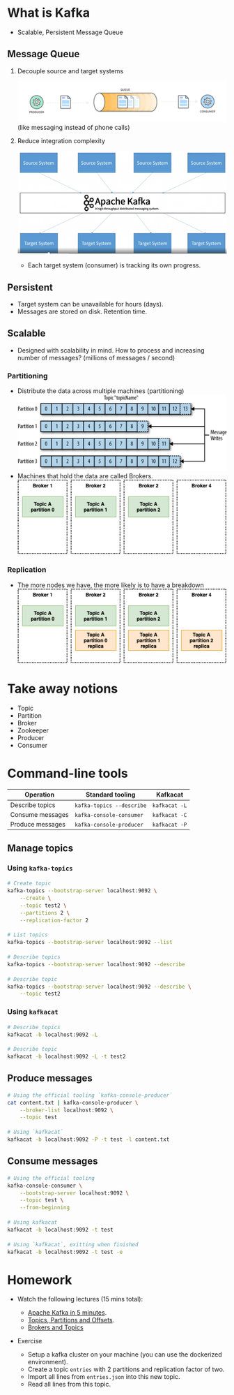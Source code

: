# What is Kafka

  * Scalable, Persistent Message Queue
  
## Message Queue

1. Decouple source and target systems

   ![Message Queue](../img/mq.png)
   (like messaging instead of phone calls)
   
1. Reduce integration complexity

   ![Integrations](../img/integrations.png)
   * Each target system (consumer) is tracking its own progress.

## Persistent

   * Target system can be unavailable for hours (days).
   * Messages are stored on disk. Retention time.

## Scalable

   * Designed with scalability in mind. How to process and increasing number of messages? (millions of messages / second)
   
### Partitioning
   * Distribute the data across multiple machines (partitioning)  
   ![Paritions](../img/partitions.png)
   * Machines that hold the data are called Brokers.
   ![Brokers](../img/broker-partition.png)
   
### Replication
   * The more nodes we have, the more likely is to have a breakdown
   ![Replication](../img/broker-replica.png)

# Take away notions
  * Topic
  * Partition
  * Broker
  * Zookeeper
  * Producer
  * Consumer
   

# Command-line tools

| Operation | Standard tooling | Kafkacat |
| ---       | ---              |  -----   |
| Describe topics  | `kafka-topics --describe` | `kafkacat -L` |
| Consume messages | `kafka-console-consumer`  | `kafkacat -C` |
| Produce messages | `kafka-console-producer`  | `kafkacat -P` |

## Manage topics

### Using `kafka-topics`

```bash
# Create topic
kafka-topics --bootstrap-server localhost:9092 \
    --create \
    --topic test2 \
    --partitions 2 \
    --replication-factor 2
    
# List topics
kafka-topics --bootstrap-server localhost:9092 --list
    
# Describe topics
kafka-topics --bootstrap-server localhost:9092 --describe

# Describe topic
kafka-topics --bootstrap-server localhost:9092 --describe \
    --topic test2
```

### Using `kafkacat`

```bash
# Describe topics
kafkacat -b localhost:9092 -L

# Describe topic
kafkacat -b localhost:9092 -L -t test2
```

## Produce messages

```bash
# Using the official tooling `kafka-console-producer`
cat content.txt | kafka-console-producer \
    --broker-list localhost:9092 \
    --topic test
    
# Using `kafkacat`
kafkacat -b localhost:9092 -P -t test -l content.txt
```

## Consume messages

```bash
# Using the official tooling
kafka-console-consumer \
    --bootstrap-server localhost:9092 \
    --topic test \
    --from-beginning
    
# Using kafkacat
kafkacat -b localhost:9092 -t test

# Using `kafkacat`, exitting when finished
kafkacat -b localhost:9092 -t test -e
```

# Homework

* Watch the following lectures (15 mins total):
   - [Apache Kafka in 5 minutes](https://www.linkedin.com/learning/learn-apache-kafka-for-beginners/apache-kafka-in-five-minutes).
   - [Topics, Partitions and Offsets](https://www.linkedin.com/learning/learn-apache-kafka-for-beginners/topics-partitions-and-offsets).
   - [Brokers and Topics](https://www.linkedin.com/learning/learn-apache-kafka-for-beginners/brokers-and-topics)
   
* Exercise
   - Setup a kafka cluster on your machine (you can use the dockerized environment).
   - Create a topic `entries` with 2 partitions and replication factor of two.
   - Import all lines from `entries.json` into this new topic.
   - Read all lines from this topic.
